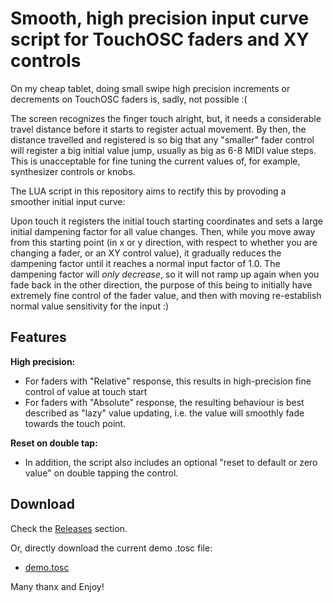 # Smooth, high precision input curve script for TouchOSC faders and XY controls

On my cheap tablet, doing small swipe high precision increments or decrements on
TouchOSC faders is, sadly, not possible :(

The screen recognizes the finger touch alright, but, it needs a considerable
travel distance before it starts to register actual movement. By then, the
distance travelled and registered is so big that any "smaller" fader control
will register a big initial value jump, usually as big as 6-8 MIDI value
steps. This is unacceptable for fine tuning the current values of, for example,
synthesizer controls or knobs.

The LUA script in this repository aims to rectify this by provoding a smoother
initial input curve:

Upon touch it registers the initial touch starting coordinates and sets a large
initial dampening factor for all value changes. Then, while you move away from
this starting point (in x or y direction, with respect to whether you are
changing a fader, or an XY control value), it gradually reduces the dampening
factor until it reaches a normal input factor of 1.0. The dampening factor will
*only decrease*, so it will not ramp up again when you fade back in the other
direction, the purpose of this being to initially have extremely fine control of
the fader value, and then with moving re-establish normal value sensitivity for
the input :)

## Features

**High precision:**
- For faders with "Relative" response, this results in high-precision fine control of value at touch start
- For faders with "Absolute" response, the resulting behaviour is best described as "lazy" value updating, i.e. the value will smoothly fade towards the touch point.

**Reset on double tap:**
- In addition, the script also includes an optional "reset to default or zero value" on double tapping the control.

## Download

Check the
[Releases](https://github.com/bobbadshy/touchosc_luascript_smooth_input_curve/releases)
section.

Or, directly download the current demo .tosc file:
- [demo.tosc](https://github.com/bobbadshy/touchosc_luascript_smooth_input_curve/raw/refs/heads/main/demo.tosc)

Many thanx and Enjoy!
